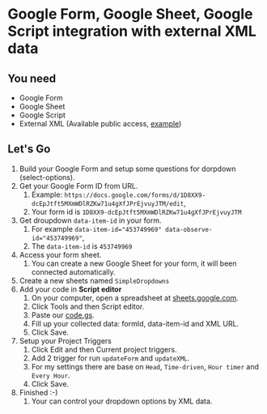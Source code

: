 # Google Form, Google Sheet, Google Script integration with external XML data
## You need
* Google Form
* Google Sheet
* Google Script
* External XML (Available public access, [example](https://github.com/JoeLeung32/google_form_sheet_script_integration_with_xml/blob/master/xml/event_date.xml))

## Let's Go
1. Build your Google Form and setup some questions for dorpdown (select-options).
1. Get your Google Form ID from URL.
    1. Example: `https://docs.google.com/forms/d/1D8XX9-dcEpJtft5MXmWDlRZKw71u4gXfJPrEjvuyJTM/edit`,
    1. Your form id is `1D8XX9-dcEpJtft5MXmWDlRZKw71u4gXfJPrEjvuyJTM`
1. Get droupdown `data-item-id` in your form.
    1. For example `data-item-id="453749969" data-observe-id="453749969"`, 
    1. The `data-item-id` is `453749969`
1. Access your form sheet.
    1. You can create a new Google Sheet for your form, it will been connected automatically.
1. Create a new sheets named `SimpleDropdowns`
1. Add your code in **Script editor**
    1. On your computer, open a spreadsheet at [sheets.google.com](sheets.google.com).
    1. Click Tools and then Script editor.
    1. Paste our [code.gs](https://github.com/JoeLeung32/google_form_sheet_script_integration_with_xml/blob/master/googeScript/code.gs).
    1. Fill up your collected data: formId, data-item-id and XML URL.
    1. Click Save.
1. Setup your Project Triggers
    1. Click Edit and then Current project triggers.
    1. Add 2 trigger for run `updateForm` and `updateXML`.
    1. For my settings there are base on `Head`, `Time-driven`, `Hour timer` and `Every Hour`.
    1. Click Save.
1. Finished :-)
    1. Your can control your dropdown options by XML data.
